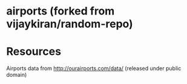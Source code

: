 # airports (forked from vijaykiran/random-repo)

# Resources

Airports data from http://ourairports.com/data/ (released under public domain)
